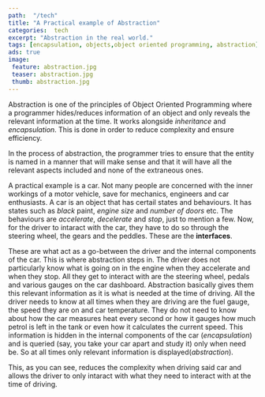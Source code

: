 ```yaml
---
path:  "/tech"
title: "A Practical example of Abstraction"
categories:  tech
excerpt: "Abstraction in the real world."
tags: [encapsulation, objects,object oriented programming, abstraction]
ads: true
image: 
 feature: abstraction.jpg
 teaser: abstraction.jpg
 thumb: abstraction.jpg
---
```


Abstraction is one of the principles of Object Oriented Programming where a programmer hides/reduces information of an object and only reveals the relevant information at the time. It works alongside _inheritance_ and _encapsulation_. This is done in order to reduce complexity and ensure efficiency.

In the process of abstraction, the programmer tries to ensure that the entity is named in a manner that will make sense and that it will have all the relevant aspects included and none of the extraneous ones.

A practical example is a car. Not many people are concerned with the inner workings of a motor vehicle, save for mechanics, engineers and car enthusiasts. A car is an object that has certail states and behaviours. It has states such as _black_ paint, _engine size_ and _number of doors_ etc. The behaviours are _accelerate_, _decelerate_ and _stop_, just to mention a few. Now, for the driver to intaract with the car, they have to do so through the steering wheel, the gears and the peddles. These are the **interfaces**.

These are what act as a go-between the driver and the internal components of the car. This is where abstraction steps in. The driver does not particularly know what is going on in the engine when they accelerate and when they stop. All they get to interact with are the steering wheel, pedals and various gauges on the car dashboard. Abstraction basically gives them this relevant information as it is what is needed at the time of driving. All the driver needs to know at all times when they are driving are the fuel gauge, the speed they are on and car temperature. They do not need to know about how the car measures heat every second or how it gauges how much petrol is left in the tank or even how it calculates the current speed. This information is hidden in the internal components of the car (_encapsulation_) and is queried (say, you take your car apart and study it) only when need be. So at all times only relevant information is displayed(_abstraction_).

This, as you can see, reduces the complexity when driving said car and allows the driver to only intaract with what they need to interact with at the time of driving.
